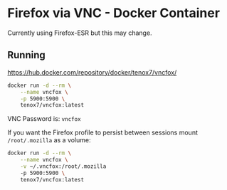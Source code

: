 # Firefox via VNC - Docker Container

Currently using Firefox-ESR but this may change.

## Running

https://hub.docker.com/repository/docker/tenox7/vncfox/

```sh
docker run -d --rm \
    --name vncfox \
    -p 5900:5900 \
    tenox7/vncfox:latest
```

VNC Password is: `vncfox`

If you want the Firefox profile to persist between sessions mount `/root/.mozilla` as a volume:

```sh
docker run -d --rm \
    --name vncfox \
    -v ~/.vncfox:/root/.mozilla
    -p 5900:5900 \
    tenox7/vncfox:latest
```


